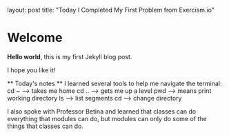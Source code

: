 <head>
  <meta charset="utf-8"
        <\head>
  

layout: post
title: "Today I Completed My First Problem from Exercism.io"

# Welcome

**Hello world**, this is my first Jekyll blog post.

I hope you like it!

** Today's notes **
I learned several tools to help me navigate the terminal:
cd ~ --> takes me home
cd .. --> gets me up a level
pwd --> means print working directory
ls --> list segments
cd --> change directory

I also spoke with Professor Betina and learned that classes can do everything that modules can do, but modules can only do some of the things that classes can do. 

